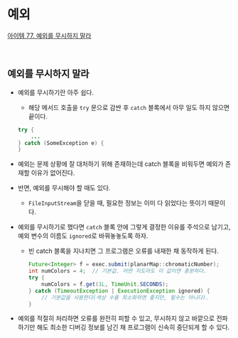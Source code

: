 # 예외

[아이템 77. 예외를 무시하지 말라](#예외를-무시하지-말라)

<br>

## 예외를 무시하지 말라
- 예외를 무시하기란 아주 쉽다.
  - 해당 메서드 호출을 `try` 문으로 감싼 후 `catch` 블록에서 아무 일도 하지 않으면 끝이다.
  ```java
  try {
      ...
  } catch (SomeException e) {
  }
  ```

- 예외는 문제 상황에 잘 대처하기 위해 존재하는데 catch 블록을 비워두면 예외가 존재할 이유가 없어진다.

- 반면, 예외를 무시해야 할 때도 있다.
  - `FileInputStream`을 닫을 때, 필요한 정보는 이미 다 읽었다는 뜻이기 때문이다.
  
- 예외를 무시하기로 했다면 `catch` 블록 안에 그렇게 결정한 이유를 주석으로 남기고, 예외 변수의 이름도 `ignored`로 바꿔놓놓도록 하자.
  - 빈 catch 블록을 지나치면 그 프로그램은 오류를 내재한 채 동작하게 된다.

    ```java
    Future<Integer> f = exec.submit(planarMap::chromaticNumber);
    int numColors = 4;  // 기본값. 어떤 지도라도 이 값이면 충분하다.
    try {
        numColors = f.get(1L, TimeUnit.SECONDS);
    } catch (TimeoutException | ExecutionException ignored) {
        // 기본값을 사용한다(색상 수를 최소화하면 좋지만, 필수는 아니다).
    }
    ```

- 예외를 적절히 처리하면 오류를 완전히 피할 수 있고, 무시하지 않고 바깥으로 전파하기만 해도 최소한 디버깅 정보를 남긴 채 프로그램이 신속히 중단되게 할 수 있다.

<br>
